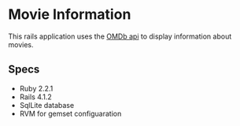 Movie Information
=================

This rails application uses the [OMDb api](http://www.omdbapi.com/) to display information about movies.

Specs
-----

* Ruby 2.2.1
* Rails 4.1.2
* SqlLite database
* RVM for gemset configuaration